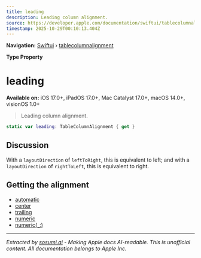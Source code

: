 ```yaml
---
title: leading
description: Leading column alignment.
source: https://developer.apple.com/documentation/swiftui/tablecolumnalignment/leading
timestamp: 2025-10-29T00:10:13.404Z
---
```


**Navigation:** [Swiftui](/documentation/swiftui) › [tablecolumnalignment](/documentation/swiftui/tablecolumnalignment)

**Type Property**

# leading

**Available on:** iOS 17.0+, iPadOS 17.0+, Mac Catalyst 17.0+, macOS 14.0+, visionOS 1.0+

> Leading column alignment.

```swift
static var leading: TableColumnAlignment { get }
```

## Discussion

With a `layoutDirection` of `leftToRight`, this is equivalent to left; and with a `layoutDirection` of `rightToLeft`, this is equivalent to right.

## Getting the alignment

- [automatic](/documentation/swiftui/tablecolumnalignment/automatic)
- [center](/documentation/swiftui/tablecolumnalignment/center)
- [trailing](/documentation/swiftui/tablecolumnalignment/trailing)
- [numeric](/documentation/swiftui/tablecolumnalignment/numeric)
- [numeric(_:)](/documentation/swiftui/tablecolumnalignment/numeric(_:))

---

*Extracted by [sosumi.ai](https://sosumi.ai) - Making Apple docs AI-readable.*
*This is unofficial content. All documentation belongs to Apple Inc.*
